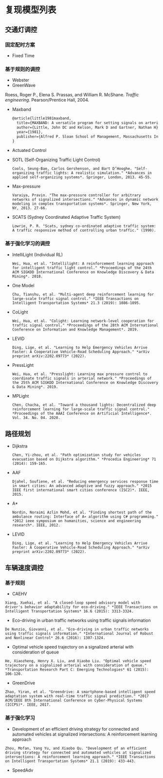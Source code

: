 # 复现模型列表

## 交通灯调控

### 固定配时方案

- Fixed Time



### 基于规则的调控

- Webster
- GreenWave

Roess, Roger P., Elena S. Prassas, and William R. McShane. *Traffic engineering*. Pearson/Prentice Hall, 2004.

- Maxband

  ```latex
  @article{little1981maxband,
    title={MAXBAND: A versatile program for setting signals on arteries and triangular networks},
    author={Little, John DC and Kelson, Mark D and Gartner, Nathan H},
    year={1981},
    publisher={Alfred P. Sloan School of Management, Massachusetts Institute of Technology}
  }
  ```

- Actuated Control

- SOTL (Self-Organizing Traffic Light Control)

  ```
  Cools, Seung-Bae, Carlos Gershenson, and Bart D’Hooghe. "Self-organizing traffic lights: A realistic simulation." *Advances in applied self-organizing systems*. Springer, London, 2013. 45-55.
  ```

- Max-pressure

  ```
  Varaiya, Pravin. "The max-pressure controller for arbitrary networks of signalized intersections." *Advances in dynamic network modeling in complex transportation systems*. Springer, New York, NY, 2013. 27-66.
  ```

- SCATS (Sydney Coordinated Adaptive Traffic System)

  ```
  Lowrie, P. R. "Scats, sydney co-ordinated adaptive traffic system: A traffic responsive method of controlling urban traffic." (1990).
  ```



### 基于强化学习的调控

- IntelliLight (Individual RL)

  ```
  Wei, Hua, et al. "Intellilight: A reinforcement learning approach for intelligent traffic light control." *Proceedings of the 24th ACM SIGKDD International Conference on Knowledge Discovery & Data Mining*. 2018.
  ```

- One Model

  ```
  Chu, Tianshu, et al. "Multi-agent deep reinforcement learning for large-scale traffic signal control." *IEEE Transactions on Intelligent Transportation Systems* 21.3 (2019): 1086-1095.
  ```

- CoLight

  ```
  Wei, Hua, et al. "Colight: Learning network-level cooperation for traffic signal control." *Proceedings of the 28th ACM International Conference on Information and Knowledge Management*. 2019.
  ```

- LEVID

  ```
  Ding, Lige, et al. "Learning to Help Emergency Vehicles Arrive Faster: A Cooperative Vehicle-Road Scheduling Approach." *arXiv preprint arXiv:2202.09773* (2022).
  ```

- PressLight

  ```
  Wei, Hua, et al. "Presslight: Learning max pressure control to coordinate traffic signals in arterial network." *Proceedings of the 25th ACM SIGKDD International Conference on Knowledge Discovery & Data Mining*. 2019.
  ```

- MPLight

  ```
  Chen, Chacha, et al. "Toward a thousand lights: Decentralized deep reinforcement learning for large-scale traffic signal control." *Proceedings of the AAAI Conference on Artificial Intelligence*. Vol. 34. No. 04. 2020.
  ```





## 路径规划

- Dijkstra

  ```
  Chen, Yi-zhou, et al. "Path optimization study for vehicles evacuation based on Dijkstra algorithm." *Procedia Engineering* 71 (2014): 159-165.
  ```

- AAF

  ```
  Djahel, Soufiene, et al. "Reducing emergency services response time in smart cities: An advanced adaptive and fuzzy approach." *2015 IEEE first international smart cities conference (ISC2)*. IEEE, 2015.
  ```

- A*

  ```
  Nordin, Noraimi Azlin Mohd, et al. "Finding shortest path of the ambulance routing: Interface of A∗ algorithm using C# programming." *2012 ieee symposium on humanities, science and engineering research*. IEEE, 2012.
  ```

- LEVID

  ```
  Ding, Lige, et al. "Learning to Help Emergency Vehicles Arrive Faster: A Cooperative Vehicle-Road Scheduling Approach." *arXiv preprint arXiv:2202.09773* (2022).
  ```





## 车辆速度调控

### 基于规则

- CAEHV

```
Xiang, Xuehai, et al. "A closed-loop speed advisory model with driver's behavior adaptability for eco-driving." *IEEE Transactions on Intelligent Transportation Systems* 16.6 (2015): 3313-3324.
```

- Eco-driving in urban traffic networks using traffic signals information

```
De Nunzio, Giovanni, et al. "Eco‐driving in urban traffic networks using traffic signals information." *International Journal of Robust and Nonlinear Control* 26.6 (2016): 1307-1324.
```

- Optimal vehicle speed trajectory on a signalized arterial with consideration of queue

```
He, Xiaozheng, Henry X. Liu, and Xiaobo Liu. "Optimal vehicle speed trajectory on a signalized arterial with consideration of queue." *Transportation Research Part C: Emerging Technologies* 61 (2015): 106-120.
```

- GreenDrive

```Bib
Zhao, Yiran, et al. "Greendrive: A smartphone-based intelligent speed adaptation system with real-time traffic signal prediction." *2017 ACM/IEEE 8th International Conference on Cyber-Physical Systems (ICCPS)*. IEEE, 2017.
```



### 基于强化学习

- Development of an efficient driving strategy for connected and automated vehicles at signalized intersections: A reinforcement learning approach

```
Zhou, Mofan, Yang Yu, and Xiaobo Qu. "Development of an efficient driving strategy for connected and automated vehicles at signalized intersections: A reinforcement learning approach." *IEEE Transactions on Intelligent Transportation Systems* 21.1 (2019): 433-443.
```

- SpeedAdv

